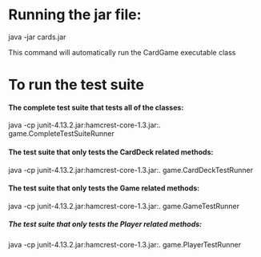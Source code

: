 # Running the jar file:

java -jar  cards.jar

This command will automatically run the CardGame executable class

# To run the test suite

#### The complete test suite that tests all of the classes:

java -cp junit-4.13.2.jar:hamcrest-core-1.3.jar:.  game.CompleteTestSuiteRunner

#### The test suite that only tests the CardDeck related methods:
java -cp junit-4.13.2.jar:hamcrest-core-1.3.jar:.  game.CardDeckTestRunner

#### The test suite that only tests the Game related methods:
java -cp junit-4.13.2.jar:hamcrest-core-1.3.jar:.  game.GameTestRunner

##### The test suite that only tests the Player related methods:
java -cp junit-4.13.2.jar:hamcrest-core-1.3.jar:.  game.PlayerTestRunner
